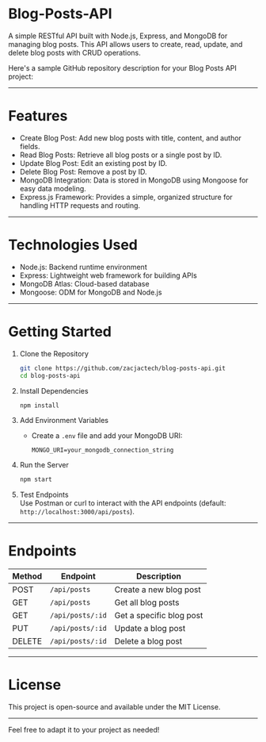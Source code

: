 # Blog-Posts-API
A simple RESTful API built with Node.js, Express, and MongoDB for managing blog posts. This API allows users to create, read, update, and delete blog posts with CRUD operations.

Here's a sample GitHub repository description for your Blog Posts API project:

---

# Features

- Create Blog Post: Add new blog posts with title, content, and author fields.
- Read Blog Posts: Retrieve all blog posts or a single post by ID.
- Update Blog Post: Edit an existing post by ID.
- Delete Blog Post: Remove a post by ID.
- MongoDB Integration: Data is stored in MongoDB using Mongoose for easy data modeling.
- Express.js Framework: Provides a simple, organized structure for handling HTTP requests and routing.

---

# Technologies Used

- Node.js: Backend runtime environment
- Express: Lightweight web framework for building APIs
- MongoDB Atlas: Cloud-based database
- Mongoose: ODM for MongoDB and Node.js

---

# Getting Started

1. Clone the Repository
   ```bash
   git clone https://github.com/zacjactech/blog-posts-api.git
   cd blog-posts-api
   ```

2. Install Dependencies
   ```bash
   npm install
   ```

3. Add Environment Variables
   - Create a `.env` file and add your MongoDB URI:
     ```
     MONGO_URI=your_mongodb_connection_string
     ```

4. Run the Server
   ```bash
   npm start
   ```

5. Test Endpoints  
   Use Postman or curl to interact with the API endpoints (default: `http://localhost:3000/api/posts`).

---

# Endpoints

| Method | Endpoint           | Description               |
|--------|---------------------|---------------------------|
| POST   | `/api/posts`       | Create a new blog post    |
| GET    | `/api/posts`       | Get all blog posts        |
| GET    | `/api/posts/:id`   | Get a specific blog post  |
| PUT    | `/api/posts/:id`   | Update a blog post        |
| DELETE | `/api/posts/:id`   | Delete a blog post        |

---

# License

This project is open-source and available under the MIT License.

--- 

Feel free to adapt it to your project as needed!
